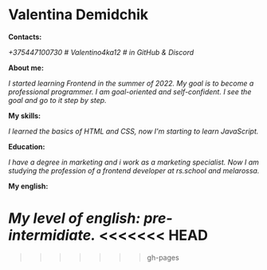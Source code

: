 # Valentina Demidchik #
**Contacts:**

*+375447100730*
*# Valentino4ka12 # in GitHub & Discord*

**About me:**

*I started learning Frontend in the summer of 2022. My goal is to become a professional programmer. I am goal-oriented and self-confident. I see the goal and go to it step by step.*

**My skills:**

*I learned the basics of HTML and CSS, now I'm starting to learn JavaScript.*

**Education:**

*I have a degree in marketing and i work as a marketing specialist.*
*Now I am studying the profession of a frontend developer at rs.school and melarossa.*

**My english:**

*My level of english: pre-intermidiate.*
<<<<<<< HEAD
=======

>>>>>>> gh-pages
